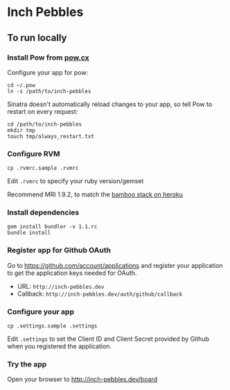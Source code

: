 # Inch Pebbles

## To run locally

### Install Pow from [pow.cx](http://pow.cx)

Configure your app for pow:

    cd ~/.pow
    ln -s /path/to/inch-pebbles

Sinatra doesn't automatically reload changes to your app, so tell Pow to restart on every request:

    cd /path/to/inch-pebbles
    mkdir tmp
    touch tmp/always_restart.txt

### Configure RVM

    cp .rvmrc.sample .rvmrc

Edit `.rvmrc` to specify your ruby version/gemset

Recommend MRI 1.9.2, to match the [bamboo stack on heroku](http://devcenter.heroku.com/articles/stack)

### Install dependencies

    gem install bundler -v 1.1.rc
    bundle install

### Register app for Github OAuth

Go to https://github.com/account/applications and register your
application to get the application keys needed for OAuth.

- URL: `http://inch-pebbles.dev`
- Callback: `http://inch-pebbles.dev/auth/github/callback`

### Configure your app

    cp .settings.sample .settings

Edit `.settings` to set the Client ID and Client Secret provided by
Github when you registered the application.

### Try the app

Open your browser to http://inch-pebbles.dev/board

